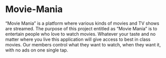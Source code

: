 # Movie-Mania
“Movie Mania” is a platform where various kinds of movies and TV shows are 
streamed. The purpose of this project entitled as “Movie Mania” is to entertain 
people who love to watch movies. Whatever your taste and no matter where you 
live this application will give access to best in class movies. Our members control 
what they want to watch, when they want it, with no ads on one single tap.

